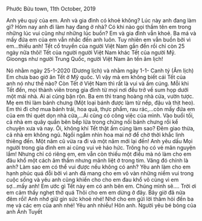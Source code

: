 Phước Bửu town, 11th October, 2019

Anh yêu quý của em.
Anh và gia đình có khoẻ không? Lúc này anh đang làm gì? Hôm nay anh đi làm hay đang ở nhà? Có khi nào gọi thầm tên em trong những lúc vui cũng như những lúc buồn?
Em và gia đình vẫn khoẻ. Ba má và mấy đứa em của em vẫn nhắc đến anh luôn. Tuy nhiên em vẫn buồn bởi vì em...thiếu anh!
Tết cổ truyền của người Việt Nam gần đến rồi chỉ còn 25 ngày nữa thôi! Tết của người người Việt Nam khác Tết của người Mỹ. Gioongs như người Trung Quốc, người Việt Nam ăn tến âm lịch!

Nó nhằm ngày 25-1-2020 (Dương lịch) và nhằm ngày 1-1- Canh tý (Âm lịch)
Em chưa bao giờ ăn Tết ở Mỹ quốc. Vì vậy mà em không biết cái Tết của anh nó như thế nào?
Còn Tết ở Việt Nam thì rất là vui và ấm cúng. Mỗi khi Tết đến, mọi thành viên trong gia đình từ mọi nơi đều trở về sum họp dưới một mái nhà. Ai ai cũng bận rộn.
Ba em thì trang hoàng nhà cửa, vườn tược. Mẹ em thì làm bánh chưng (Một loại bánh được làm từ nếp, đậu và thịt heo). Em thì đi chợ mua bánh trái, hoa quả, thực phẩm, rau rác,...còn mấy đứa em của em thì quét dọn nhà cửa,...Ai cũng có công việc của mình.
Vào buổi tối, cả nhà em quây quần bên bếp lửa trong chừng nồi bánh chưng rồi kể chuyện xưa và nay. Ôi, không khí Tết thật ấm cúng làm sao? Đêm giao thừa, cả nhà em không ngủ. Ngồi ngắm nhìn hoa mai nở để chờ thời khắc linh thiêng đến. Một năm cũ vừa ra đi và một năm mới lại đến!
Anh yêu dấu
Mọi người trong gia đình em ai cũng vui vẻ háo hức. Trông họ có vẻ mãn nguyện lắm! Nhưng chỉ có riêng em, em vẫn còn thiếu một điều mà nó làm cho em đâu khổ một cách âm thầm nhưng mãnh liệt ở trong tim. Vâng đó chính là anh? Làm sao em có thể vui được nếu không có anh? Yêu anh làm cho em hạnh phúc quá đỗi bởi vì anh đã mang cho em vô vàn những niềm vui trong cuộc sống và yêu anh cũng khiến cho cho em đau khổ vô cùng vì em sợ...mấy anh!
Em ước gì Tết này em có anh bên em. Chúng mình sẽ....
Trời ơi em cảm thấy nghẹt thở quá
Thôi cho em em dừng ở đây. Bây giờ đã nửa đêm rồi! Anh nhớ giữ gìn sức khoẻ nhé! Nhớ cho em gửi lời thăm hỏi đến ba mẹ và các em của anh nhé!
Yêu anh nhiều! Hôn anh.
Người yêu bé bỏng của anh
Ánh Tuyết
